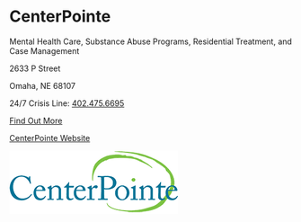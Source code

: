 # CenterPointe

Mental Health Care, Substance Abuse Programs, Residential Treatment, and Case Management 

2633 P Street 

Omaha, NE 68107

24/7 Crisis Line: [402.475.6695](tel:4024756695)

[Find Out More](?tab=modules&module=extra-resources/CenterPointe-Extra-Info.md)

[CenterPointe Website](http://www.centerpointe.org)

![picture](./markdown/resources/images/centerPointe.jpg)
